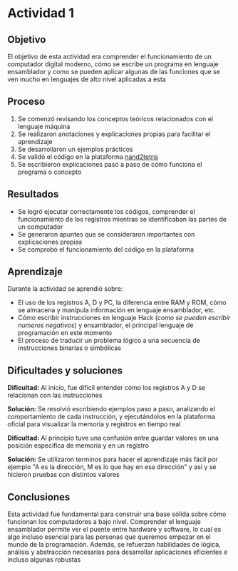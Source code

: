 #  Actividad 1

## Objetivo

El objetivo de esta actividad era comprender el funcionamiento de un computador digital moderno, cómo se escribe un programa en lenguaje ensamblador y como se pueden aplicar algunas de las funciones que se ven mucho en lenguajes de alto nivel aplicadas a esta

## Proceso

1. Se comenzó revisando los conceptos teóricos relacionados con el lenguaje máquina
2. Se realizaron anotaciones y explicaciones propias para facilitar el aprendizaje
3. Se desarrollaron un ejemplos prácticos 
4. Se validó el código en la plataforma [nand2tetris](https://nand2tetris.github.io/web-ide/cpu)
5. Se escribieron explicaciones paso a paso de cómo funciona el programa o concepto

## Resultados

- Se logró ejecutar correctamente los códigos, comprender el funcionamiento de los registros mientras se identificaban las partes de un computador
- Se generaron apuntes que se consideraron importantes con explicaciones propias
- Se comprobó el funcionamiento del código en la plataforma

## Aprendizaje

Durante la actividad se aprendió sobre:

- El uso de los registros A, D y PC, la diferencia entre RAM y ROM, cómo se almacena y manipula información en lenguaje ensamblador, etc.
- Cómo escribir instrucciones en lenguaje Hack (_como se pueden escribir numeros negativos_) y ensamblador, el principal lenguaje de programación en este momento
- El proceso de traducir un problema lógico a una secuencia de instrucciones binarias o simbólicas

## Dificultades y soluciones

**Dificultad:** Al inicio, fue difícil entender cómo los registros A y D se relacionan con las instrucciones

**Solución:** Se resolvió escribiendo ejemplos paso a paso, analizando el comportamiento de cada instrucción, y ejecutándolos en la plataforma oficial para visualizar la memoria y registros en tiempo real

**Dificultad:** Al principio tuve una confusión entre guardar valores en una posición específica de memoria y en un registro

**Solución:** Se utilizaron terminos para hacer el aprendizaje más fácil por ejemplo "A es la dirección, M es lo que hay en esa dirección" y así y se hicieron pruebas con distintos valores

## Conclusiones

Esta actividad fue fundamental para construir una base sólida sobre cómo funcionan los computadores a bajo nivel. Comprender el lenguaje ensamblador permite ver el puente entre hardware y software, lo cual es algo incluso esencial para las personas que queremos empezar en el mundo de la programación. Además, se refuerzan habilidades de lógica, análisis y abstracción necesarias para desarrollar aplicaciones eficientes e incluso algunas robustas
